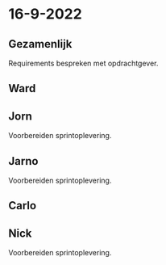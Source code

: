 # 16-9-2022 

## Gezamenlijk 
Requirements bespreken met opdrachtgever.

## Ward


## Jorn 
Voorbereiden sprintoplevering.

## Jarno
Voorbereiden sprintoplevering.

## Carlo


## Nick
Voorbereiden sprintoplevering.

